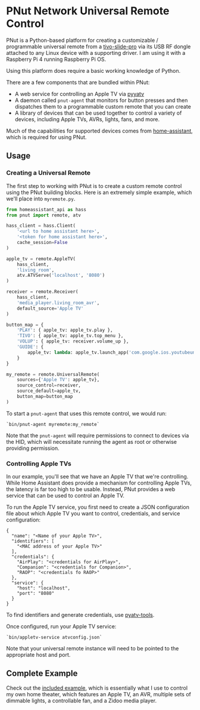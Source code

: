 # PNut Network Universal Remote Control

PNut is a Python-based platform for creating a customizable / programmable 
universal remote from a [tivo-slide-pro][1] via its USB RF dongle attached to
any Linux device with a supporting driver. I am using it with a Raspberry Pi 4
running Raspberry Pi OS.

Using this platform does require a basic working knowledge of Python.

There are a few components that are bundled within PNut:

* A web service for controlling an Apple TV via [pyyatv][2]
* A daemon called `pnut-agent` that monitors for button presses and then
  dispatches them to a programmable custom remote that you can create
* A library of devices that can be used together to control a variety of
  devices, including Apple TVs, AVRs, lights, fans, and more.

Much of the capabilities for supported devices comes from [home-assistant][3],
which is required for using PNut.

## Usage

### Creating a Universal Remote

The first step to working with PNut is to create a custom remote control using
the PNut building blocks. Here is an extremely simple example, which we'll place
into `myremote.py`.

```python
from homeassistant_api as hass
from pnut import remote, atv

hass_client = hass.Client(
    '<url to home assistant here>',
    '<token for home assistant here>',
    cache_session=False
)

apple_tv = remote.AppleTV(
    hass_client,
    'living_room',
    atv.ATVServe('localhost', '8080')
)

receiver = remote.Receiver(
    hass_client,
    'media_player.living_room_avr',
    default_source='Apple TV'
)

button_map = {
    'PLAY': { apple_tv: apple_tv.play },
    'TIVO': { apple_tv: apple_tv.top_menu },
    'VOLUP': { apple_tv: receiver.volume_up },
    'GUIDE': { 
        apple_tv: lambda: apple_tv.launch_app('com.google.ios.youtubeunplugged')
    }
}

my_remote = remote.UniversalRemote(
    sources={'Apple TV': apple_tv},
    source_control=receiver,
    source_default=apple_tv,
    button_map=button_map
)
```

To start a `pnut-agent` that uses this remote control, we would run:

    `bin/pnut-agent myremote:my_remote`

Note that the `pnut-agent` will require permissions to connect to devices via
the HID, which will necessitate running the agent as root or otherwise providing
permission.

### Controlling Apple TVs

In our example, you'll see that we have an Apple TV that we're controlling.
While Home Assistant does provide a mechanism for controlling Apple TVs, the 
latency is far too high to be usable. Instead, PNut provides a web service that
can be used to control an Apple TV.

To run the Apple TV service, you first need to create a JSON configuration file
about which Apple TV you want to control, credentials, and service
configuration:

```
{
  "name": "<Name of your Apple TV>",
  "identifiers": [
    "<MAC address of your Apple TV>"
  ],
  "credentials": {
    "AirPlay": "<credentials for AirPlay>",
    "Companion": "<credentials for Companion>",
    "RAOP": "<credentials fo RAOP>"
  },
  "service": {
    "host": "localhost",
    "port": "8080"
  }
}
```

To find identifiers and generate credentials, use [pyatv-tools][4].

Once configured, run your Apple TV service:

    `bin/appletv-service atvconfig.json`

Note that your universal remote instance will need to be pointed to the
appropriate host and port.

## Complete Example

Check out the [included example](myremote.py.sample), which is essentially what
I use to control my own home theater, which features an Apple TV, an AVR,
multiple sets of dimmable lights, a controllable fan, and a Zidoo media player.


[1]: <https://tivoidp.tivo.com/tivoCommunitySupport/s/article/TiVo-Slide-Pro-Remote-Product-Info?language=en_US> "TiVo Slide Pro Remote"
[2]: <https://pyatv.dev> "the PyATV Library"
[3]: <https://www.home-assistant.io/> "Home Assistant"
[4]: <https://pyatv.dev/documentation/getting-started/> "PyATV's command line tools"
